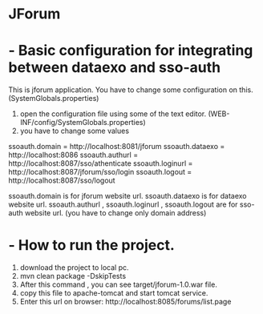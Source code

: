 # JForum

# - Basic configuration for integrating between dataexo and sso-auth
This is jforum application.
You have to change some configuration on this. (SystemGlobals.properties)

1. open the configuration file using some of the text editor. (WEB-INF/config/SystemGlobals.properties)
2. you have to change some values

ssoauth.domain = http://localhost:8081/jforum
ssoauth.dataexo = http://localhost:8086
ssoauth.authurl = http://localhost:8087/sso/athenticate
ssoauth.loginurl = http://localhost:8087/jforum/sso/login
ssoauth.logout = http://localhost:8087/sso/logout

  ssoauth.domain is for jforum website url.
  ssoauth.dataexo is for dataexo website url.
  ssoauth.authurl , ssoauth.loginurl , ssoauth.logout are for sso-auth website url. (you have to change only domain address)
  
  
# - How to run the project.

1. download the project to local pc.
2. mvn clean package -DskipTests
3. After this command  , you can see target/jforum-1.0.war file.
4. copy this file to apache-tomcat and start tomcat service.
5. Enter this url on browser: http://localhost:8085/forums/list.page